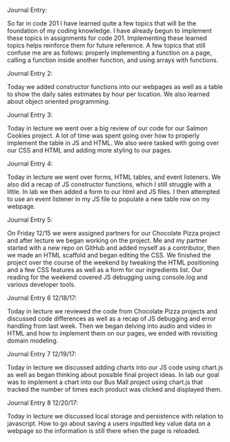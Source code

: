Journal Entry:

So far in code 201 I have learned quite a few topics that will be the foundation of my coding knowledge. I have already begun to implement these topics in assignments for code 201. Implementing these learned topics helps reinforce them for future reference. A few topics that still confuse me are as follows: properly implementing a function on a page, calling a function inside another function, and using arrays with functions.


Journal Entry 2:

Today we added constructor functions into our webpages as well as a table to show the daily sales estimates by hour per location. We also learned about object oriented programming.

Journal Entry 3:

Today in lecture we went over a big review of our code for our Salmon Cookies project. A lot of time was spent going over how to properly implement the table in JS and HTML. We also were tasked with going over our CSS and HTML and adding more styling to our pages.

Journal Entry 4:

Today in lecture we went over forms, HTML tables, and event listeners. We also did a recap of JS constructor functions, which I still struggle with a little. In lab we then added a form to our html and JS files. I then attempted to use an event listener in my JS file to populate a new table row on my webpage.

Journal Entry 5:

On Friday 12/15 we were assigned partners for our Chocolate Pizza project and after lecture we began working on the project. Me and my partner started with a new repo on GitHub and added myself as a contributor, then we made an HTML scaffold and began editing the CSS. We finished the project over the course of the weekend by tweaking the HTML positioning and a few CSS features as well as a form for our ingredients list. Our reading for the weekend covered JS debugging using console.log and various developer tools.

Journal Entry 6 12/18/17:

Today in lecture we reviewed the code from Chocolate Pizza projects and discussed code differences as well as a recap of JS debugging and error handling from last week. Then we began delving into audio and video in HTML and how to implement them on our pages, we ended with revisiting domain modeling.

Journal Entry 7 12/19/17:

Today in lecture we discussed adding charts into our JS code using chart.js as well as began thinking about possible final project ideas. In lab our goal was to implement a chart into our Bus Mall project using chart.js that tracked the number of times each product was clicked and displayed them.

Journal Entry 8 12/20/17:

Today in lecture we discussed local storage and persistence with relation to javascript. How to go about saving a users inputted key value data on a webpage so the information is still there when the page is reloaded.
